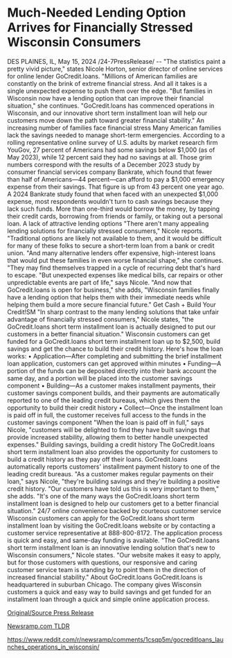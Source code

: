 # Much-Needed Lending Option Arrives for Financially Stressed Wisconsin Consumers

DES PLAINES, IL, May 15, 2024 /24-7PressRelease/ -- "The statistics paint a pretty vivid picture," states Nicole Horton, senior director of online services for online lender GoCredit.loans. "Millions of American families are constantly on the brink of extreme financial stress. And all it takes is a single unexpected expense to push them over the edge.  "But families in Wisconsin now have a lending option that can improve their financial situation," she continues. "GoCredit.loans has commenced operations in Wisconsin, and our innovative short term installment loan will help our customers move down the path toward greater financial stability."  An increasing number of families face financial stress  Many American families lack the savings needed to manage short-term emergencies. According to a rolling representative online survey of U.S. adults by market research firm YouGov, 27 percent of Americans had some savings below $1,000 (as of May 2023), while 12 percent said they had no savings at all.  Those grim numbers correspond with the results of a December 2023 study by consumer financial services company Bankrate, which found that fewer than half of Americans—44 percent—can afford to pay a $1,000 emergency expense from their savings. That figure is up from 43 percent one year ago.  A 2024 Bankrate study found that when faced with an unexpected $1,000 expense, most respondents wouldn't turn to cash savings because they lack such funds. More than one-third would borrow the money, by tapping their credit cards, borrowing from friends or family, or taking out a personal loan.  A lack of attractive lending options  "There aren't many appealing lending solutions for financially stressed consumers," Nicole reports. "Traditional options are likely not available to them, and it would be difficult for many of these folks to secure a short-term loan from a bank or credit union.  "And many alternative lenders offer expensive, high-interest loans that would put these families in even worse financial shape," she continues. "They may find themselves trapped in a cycle of recurring debt that's hard to escape.  "But unexpected expenses like medical bills, car repairs or other unpredictable events are part of life," says Nicole.  "And now that GoCredit.loans is open for business," she adds, "Wisconsin families finally have a lending option that helps them with their immediate needs while helping them build a more secure financial future."  Get Cash + Build Your Credit!SM  "In sharp contrast to the many lending solutions that take unfair advantage of financially stressed consumers," Nicole states, "the GoCredit.loans short term installment loan is actually designed to put our customers in a better financial situation."  Wisconsin customers can get funded for a GoCredit.loans short term installment loan up to $2,500, build savings and get the chance to build their credit history.  Here's how the loan works:  •	Application—After completing and submitting the brief installment loan application, customers can get approved within minutes  •	Funding—A portion of the funds can be deposited directly into their bank account the same day, and a portion will be placed into the customer savings component  •	Building—As a customer makes installment payments, their customer savings component builds, and their payments are automatically reported to one of the leading credit bureaus, which gives them the opportunity to build their credit history  •	Collect—Once the installment loan is paid off in full, the customer receives full access to the funds in the customer savings component  "When the loan is paid off in full," says Nicole, "customers will be delighted to find they have built savings that provide increased stability, allowing them to better handle unexpected expenses."  Building savings, building a credit history  The GoCredit.loans short term installment loan also provides the opportunity for customers to build a credit history as they pay off their loans. GoCredit.loans automatically reports customers' installment payment history to one of the leading credit bureaus.  "As a customer makes regular payments on their loan," says Nicole, "they're building savings and they're building a positive credit history.  "Our customers have told us this is very important to them," she adds. "It's one of the many ways the GoCredit.loans short term installment loan is designed to help our customers get to a better financial situation."  24/7 online convenience backed by courteous customer service  Wisconsin customers can apply for the GoCredit.loans short term installment loan by visiting the GoCredit.loans website or by contacting a customer service representative at 888-800-8172.   The application process is quick and easy, and same-day funding is available.   "The GoCredit.loans short term installment loan is an innovative lending solution that's new to Wisconsin consumers," Nicole states. "Our website makes it easy to apply, but for those customers with questions, our responsive and caring customer service team is standing by to point them in the direction of increased financial stability."  About GoCredit.loans  GoCredit.loans is headquartered in suburban Chicago. The company gives Wisconsin customers a quick and easy way to build savings and get funded for an installment loan through a quick and simple online application process. 

[Original/Source Press Release](https://www.24-7pressrelease.com/press_release/510840/much-needed-lending-option-arrives-for-financially-stressed-wisconsin-consumers)
                    

[Newsramp.com TLDR](None) 

https://www.reddit.com/r/newsramp/comments/1csqp5m/gocreditloans_launches_operations_in_wisconsin/